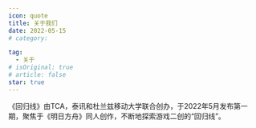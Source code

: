 ```yaml
---
icon: quote
title: 关于我们
date: 2022-05-15
# category:

tag:
  - 关于
# isOriginal: true
# article: false
star: true
---
```


《回归线》由TCA，泰讯和杜兰兹移动大学联合创办，于2022年5月发布第一期，聚焦于《明日方舟》同人创作，不断地探索游戏二创的“回归线”。